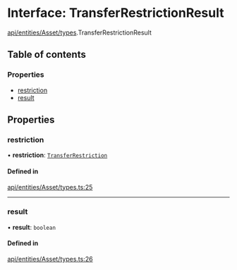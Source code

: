 # Interface: TransferRestrictionResult

[api/entities/Asset/types](../wiki/api.entities.Asset.types).TransferRestrictionResult

## Table of contents

### Properties

- [restriction](../wiki/api.entities.Asset.types.TransferRestrictionResult#restriction)
- [result](../wiki/api.entities.Asset.types.TransferRestrictionResult#result)

## Properties

### restriction

• **restriction**: [`TransferRestriction`](../wiki/types#transferrestriction)

#### Defined in

[api/entities/Asset/types.ts:25](https://github.com/PolymeshAssociation/polymesh-sdk/blob/31fdce23/src/api/entities/Asset/types.ts#L25)

___

### result

• **result**: `boolean`

#### Defined in

[api/entities/Asset/types.ts:26](https://github.com/PolymeshAssociation/polymesh-sdk/blob/31fdce23/src/api/entities/Asset/types.ts#L26)
